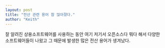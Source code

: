 ```yaml
---
layout: post
title: "전산 관련 용어 참 많아졌다."
author: "Keith"
---
```



잘 알려진 상용소프트웨어를 사용하는 동안 여기 저기서 오픈소스다 뭐다 해서 다양한 소프트웨어들이 나왔고 그 때문에 발생한 많은 전산 용어가 생겨났다.



